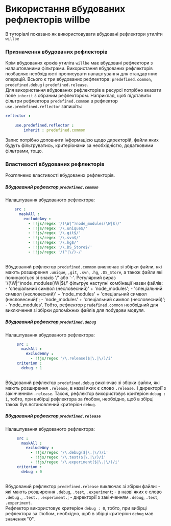 # Використання вбудованих рефлекторів willbe

В туторіалі показано як використовувати вбудовані рефлектори утиліти `willbe`

### Призначення вбудованих рефлекторів
Крім вбудованих кроків утиліта `willbe` має вбудовані рефлектори з налаштованими фільтрами. Використання вбудованих рефлекторів позбавляє необхідності прописувати налаштування для стандартних операцій. Всього є три вбудованих рефлектора: `predefined.common`, `predefined.debug` i `predefined.release`.  
Для використання вбудованих рефлекторів в ресурсі потрібно вказати поле `inherit` з обраним рефлектором. Наприклад, щоб підставити фільтри рефлектора `predefined.common` в рефлектор `use.predefined.reflector` запишіть:  

```yaml
reflector : 
    
    use.predefined.reflector :
        inherit : predefined.common

```

Запис потрібно доповнити інформацією щодо директорій, файли яких будуть фільтруватись, критеріонами за необхідністю, додатковими фільтрами, тощо.  

### Властивості вбудованих рефлекторів
Розглянемо властивості вбудованих рефлекторів.
##### Вбудований рефлектор `predefined.common`
Налаштування вбудованого рефлектора:  

```yaml
    src :
      maskAll :
        excludeAny :
          - !!js/regex '/(\W|^)node_modules(\W|$)/'
          - !!js/regex '/\.unique$/'
          - !!js/regex '/\.git$/'
          - !!js/regex '/\.svn$/'
          - !!js/regex '/\.hg$/'
          - !!js/regex '/\.DS_Store$/'
          - !!js/regex '/(^|\/)-/'
          
```

Вбудований рефлектор `predefined.common` виключає зі збірки файли, які мають розширення `.unique`, `,git`, `.svn`, `.hg`, `.DS_Store`, а також файли які починаються зі знаків '/' або '-'. Регулярний вираз '/(\W|^)node_modules(\W|$)/' фільтрує наступні комбінації назви файлів:  
\- 'спеціальний символ (несловесний)' + 'node_modules';
\- 'спеціальний символ (несловесний)' + 'node_modules' + 'спеціальний символ (несловесний)';
\- 'node_modules' + 'спеціальний символ (несловесний)';
\- 'node_modules'.
Тобто, рефлектор `predefined.common` необхідний для виключення зі збірки допоміжних файлів для побудови модуля.

##### Вбудований рефлектор `predefined.debug`
Налаштування вбудованого рефлектора:  

```yaml
     src :
       maskAll :
         excludeAny : 
           - !!js/regex '/\.release($|\.|\/)/i' 
     criterion :
       debug : 1
    
```

Вбудований рефлектор `predefined.debug` виключає зі збірки файли, які мають розширення `.release`, в назві яких є слово `.release.` і директорії з закінченням `.release`. Також, рефлектор використовує критеріон `debug : 1`, тобто, при вибірці рефлектора за ґлобом, необхідно, щоб в збірці також був встановлений критеріон `debug`.  

##### Вбудований рефлектор `predefined.release`
Налаштування вбудованого рефлектора:  

```yaml
     src :
       maskAll :
         excludeAny : 
           - !!js/regex '/\.debug($|\.|\/)/i'
           - !!js/regex '/\.test($|\.|\/)/i'
           - !!js/regex '/\.experiment($|\.|\/)/i'
     criterion :
       debug : 0
    
```
    
Вбудований рефлектор `predefined.release` виключає зі збірки файли:
\- які мають розширення `.debug`, `.test`, `.experiment`;
\- в назві яких є слово `.debug.`, `.test.`, `.experiment.`;
\- директорії з закінченням `.debug`, `.test`, `.experiment`.  
Рефлектор використовує критеріон `debug : 0`, тобто, при вибірці рефлектора за ґлобом, необхідно, щоб в збірці критеріон `debug` мав значення "0".  

